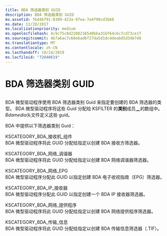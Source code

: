 ```yaml
---
title: BDA 筛选器类别 GUID
description: BDA 筛选器类别 GUID
ms.assetid: fbd4bf91-8309-423a-97ea-7e4f90cd3b68
ms.date: 11/28/2017
ms.localizationpriority: medium
ms.openlocfilehash: 4c9c75c8d2208216540bba31bf64c6c7cd73ce1f
ms.sourcegitcommit: 4b7a6ac7c68e6ad6f27da5d1dc4deabd5d34b748
ms.translationtype: MT
ms.contentlocale: zh-CN
ms.lasthandoff: 10/24/2019
ms.locfileid: "72840619"
---
```

# <a name="bda-filter-category-guids"></a>BDA 筛选器类别 GUID


## <span id="ddk_bda_filter_category_guids_ks"></span><span id="DDK_BDA_FILTER_CATEGORY_GUIDS_KS"></span>


BDA 微型驱动程序使用 BDA 筛选器类别 Guid 来指定要创建的 BDA 筛选器的类型。 BDA 微型驱动程序将这些 Guid 分配给 KSFILTER 的**类别**成员[ **\_** ](https://docs.microsoft.com/windows-hardware/drivers/ddi/ks/ns-ks-_ksfilter_descriptor)的数组中。 *Bdamedia*头文件定义这些 guid。

BDA 中提供以下筛选器类别 Guid：

<span id="KSCATEGORY_BDA_RECEIVER_COMPONENT"></span><span id="kscategory_bda_receiver_component"></span>KSCATEGORY\_BDA\_接收机\_组件  
BDA 微型驱动程序将此 GUID 分配给指定以创建 BDA 接收方筛选器。

<span id="KSCATEGORY_BDA_NETWORK_TUNER"></span><span id="kscategory_bda_network_tuner"></span>KSCATEGORY\_BDA\_网络\_调谐器  
BDA 微型驱动程序将此 GUID 分配给指定以创建 BDA 网络调谐器筛选器。

<span id="KSCATEGORY_BDA_NETWORK_EPG"></span><span id="kscategory_bda_network_epg"></span>KSCATEGORY\_BDA\_网络\_EPG  
BDA 微型驱动程序分配此 GUID 以指定创建 BDA 电子收视指南（EPG）筛选器。

<span id="KSCATEGORY_BDA_IP_SINK"></span><span id="kscategory_bda_ip_sink"></span>KSCATEGORY\_BDA\_IP\_接收器  
BDA 微型驱动程序分配此 GUID 以指定创建一个 BDA IP 接收器筛选器。

<span id="KSCATEGORY_BDA_NETWORK_PROVIDER"></span><span id="kscategory_bda_network_provider"></span>KSCATEGORY\_BDA\_网络\_提供程序  
BDA 微型驱动程序将此 GUID 分配给指定以创建 BDA 网络提供程序筛选器。

<span id="KSCATEGORY_BDA_TRANSPORT_INFORMATION"></span><span id="kscategory_bda_transport_information"></span>KSCATEGORY\_BDA\_传输\_信息  
BDA 微型驱动程序将此 GUID 分配给指定以创建 BDA 传输信息筛选器（.TIF）。

 

 





